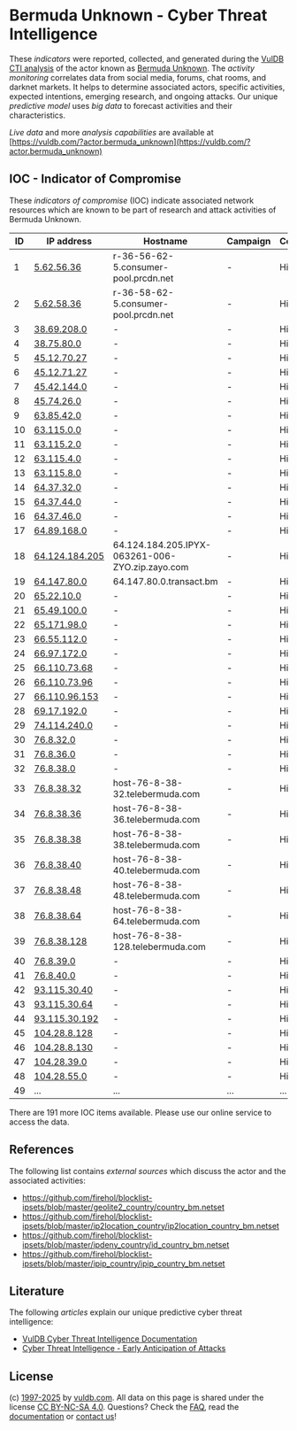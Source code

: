 # Bermuda Unknown - Cyber Threat Intelligence

These _indicators_ were reported, collected, and generated during the [VulDB CTI analysis](https://vuldb.com/?kb.cti) of the actor known as [Bermuda Unknown](https://vuldb.com/?actor.bermuda_unknown). The _activity monitoring_ correlates data from social media, forums, chat rooms, and darknet markets. It helps to determine associated actors, specific activities, expected intentions, emerging research, and ongoing attacks. Our unique _predictive model_ uses _big data_ to forecast activities and their characteristics.

_Live data_ and more _analysis capabilities_ are available at [https://vuldb.com/?actor.bermuda_unknown](https://vuldb.com/?actor.bermuda_unknown)

## IOC - Indicator of Compromise

These _indicators of compromise_ (IOC) indicate associated network resources which are known to be part of research and attack activities of Bermuda Unknown.

ID | IP address | Hostname | Campaign | Confidence
-- | ---------- | -------- | -------- | ----------
1 | [5.62.56.36](https://vuldb.com/?ip.5.62.56.36) | r-36-56-62-5.consumer-pool.prcdn.net | - | High
2 | [5.62.58.36](https://vuldb.com/?ip.5.62.58.36) | r-36-58-62-5.consumer-pool.prcdn.net | - | High
3 | [38.69.208.0](https://vuldb.com/?ip.38.69.208.0) | - | - | High
4 | [38.75.80.0](https://vuldb.com/?ip.38.75.80.0) | - | - | High
5 | [45.12.70.27](https://vuldb.com/?ip.45.12.70.27) | - | - | High
6 | [45.12.71.27](https://vuldb.com/?ip.45.12.71.27) | - | - | High
7 | [45.42.144.0](https://vuldb.com/?ip.45.42.144.0) | - | - | High
8 | [45.74.26.0](https://vuldb.com/?ip.45.74.26.0) | - | - | High
9 | [63.85.42.0](https://vuldb.com/?ip.63.85.42.0) | - | - | High
10 | [63.115.0.0](https://vuldb.com/?ip.63.115.0.0) | - | - | High
11 | [63.115.2.0](https://vuldb.com/?ip.63.115.2.0) | - | - | High
12 | [63.115.4.0](https://vuldb.com/?ip.63.115.4.0) | - | - | High
13 | [63.115.8.0](https://vuldb.com/?ip.63.115.8.0) | - | - | High
14 | [64.37.32.0](https://vuldb.com/?ip.64.37.32.0) | - | - | High
15 | [64.37.44.0](https://vuldb.com/?ip.64.37.44.0) | - | - | High
16 | [64.37.46.0](https://vuldb.com/?ip.64.37.46.0) | - | - | High
17 | [64.89.168.0](https://vuldb.com/?ip.64.89.168.0) | - | - | High
18 | [64.124.184.205](https://vuldb.com/?ip.64.124.184.205) | 64.124.184.205.IPYX-063261-006-ZYO.zip.zayo.com | - | High
19 | [64.147.80.0](https://vuldb.com/?ip.64.147.80.0) | 64.147.80.0.transact.bm | - | High
20 | [65.22.10.0](https://vuldb.com/?ip.65.22.10.0) | - | - | High
21 | [65.49.100.0](https://vuldb.com/?ip.65.49.100.0) | - | - | High
22 | [65.171.98.0](https://vuldb.com/?ip.65.171.98.0) | - | - | High
23 | [66.55.112.0](https://vuldb.com/?ip.66.55.112.0) | - | - | High
24 | [66.97.172.0](https://vuldb.com/?ip.66.97.172.0) | - | - | High
25 | [66.110.73.68](https://vuldb.com/?ip.66.110.73.68) | - | - | High
26 | [66.110.73.96](https://vuldb.com/?ip.66.110.73.96) | - | - | High
27 | [66.110.96.153](https://vuldb.com/?ip.66.110.96.153) | - | - | High
28 | [69.17.192.0](https://vuldb.com/?ip.69.17.192.0) | - | - | High
29 | [74.114.240.0](https://vuldb.com/?ip.74.114.240.0) | - | - | High
30 | [76.8.32.0](https://vuldb.com/?ip.76.8.32.0) | - | - | High
31 | [76.8.36.0](https://vuldb.com/?ip.76.8.36.0) | - | - | High
32 | [76.8.38.0](https://vuldb.com/?ip.76.8.38.0) | - | - | High
33 | [76.8.38.32](https://vuldb.com/?ip.76.8.38.32) | host-76-8-38-32.telebermuda.com | - | High
34 | [76.8.38.36](https://vuldb.com/?ip.76.8.38.36) | host-76-8-38-36.telebermuda.com | - | High
35 | [76.8.38.38](https://vuldb.com/?ip.76.8.38.38) | host-76-8-38-38.telebermuda.com | - | High
36 | [76.8.38.40](https://vuldb.com/?ip.76.8.38.40) | host-76-8-38-40.telebermuda.com | - | High
37 | [76.8.38.48](https://vuldb.com/?ip.76.8.38.48) | host-76-8-38-48.telebermuda.com | - | High
38 | [76.8.38.64](https://vuldb.com/?ip.76.8.38.64) | host-76-8-38-64.telebermuda.com | - | High
39 | [76.8.38.128](https://vuldb.com/?ip.76.8.38.128) | host-76-8-38-128.telebermuda.com | - | High
40 | [76.8.39.0](https://vuldb.com/?ip.76.8.39.0) | - | - | High
41 | [76.8.40.0](https://vuldb.com/?ip.76.8.40.0) | - | - | High
42 | [93.115.30.40](https://vuldb.com/?ip.93.115.30.40) | - | - | High
43 | [93.115.30.64](https://vuldb.com/?ip.93.115.30.64) | - | - | High
44 | [93.115.30.192](https://vuldb.com/?ip.93.115.30.192) | - | - | High
45 | [104.28.8.128](https://vuldb.com/?ip.104.28.8.128) | - | - | High
46 | [104.28.8.130](https://vuldb.com/?ip.104.28.8.130) | - | - | High
47 | [104.28.39.0](https://vuldb.com/?ip.104.28.39.0) | - | - | High
48 | [104.28.55.0](https://vuldb.com/?ip.104.28.55.0) | - | - | High
49 | ... | ... | ... | ...

There are 191 more IOC items available. Please use our online service to access the data.

## References

The following list contains _external sources_ which discuss the actor and the associated activities:

* https://github.com/firehol/blocklist-ipsets/blob/master/geolite2_country/country_bm.netset
* https://github.com/firehol/blocklist-ipsets/blob/master/ip2location_country/ip2location_country_bm.netset
* https://github.com/firehol/blocklist-ipsets/blob/master/ipdeny_country/id_country_bm.netset
* https://github.com/firehol/blocklist-ipsets/blob/master/ipip_country/ipip_country_bm.netset

## Literature

The following _articles_ explain our unique predictive cyber threat intelligence:

* [VulDB Cyber Threat Intelligence Documentation](https://vuldb.com/?kb.cti)
* [Cyber Threat Intelligence - Early Anticipation of Attacks](https://www.scip.ch/en/?labs.20201022)

## License

(c) [1997-2025](https://vuldb.com/?kb.changelog) by [vuldb.com](https://vuldb.com/?kb.about). All data on this page is shared under the license [CC BY-NC-SA 4.0](https://creativecommons.org/licenses/by-nc-sa/4.0/). Questions? Check the [FAQ](https://vuldb.com/?kb.faq), read the [documentation](https://vuldb.com/?kb) or [contact us](https://vuldb.com/?contact)!
